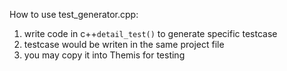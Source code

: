 How to use test_generator.cpp:
1) write code in c++``` detail_test() ``` to generate specific testcase
2) testcase would be writen in the same project file
3) you may copy it into Themis for testing
